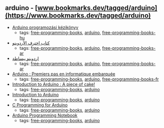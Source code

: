 arduino - [www.bookmarks.dev/tagged/arduino](https://www.bookmarks.dev/tagged/arduino)
---
* [Arduino programozási kézikönyv](http://avr.tavir.hu)
    * tags: [free-programming-books](../tagged/free-programming-books.md), [arduino](../tagged/arduino.md), [free-programming-books-hu](../tagged/free-programming-books-hu.md)
* [كتاب احترف الأردوينو](http://www.ev-center.com/uploads/2/1/2/6/21261678/arduino.pdf)
    * tags: [free-programming-books](../tagged/free-programming-books.md), [arduino](../tagged/arduino.md), [free-programming-books-ar](../tagged/free-programming-books-ar.md)
* [اردوينو ببساطة](http://librebooks.org/simply-arduino/)
    * tags: [free-programming-books](../tagged/free-programming-books.md), [arduino](../tagged/arduino.md), [free-programming-books-ar](../tagged/free-programming-books-ar.md)
* [Arduino : Premiers pas en informatique embarquée](http://eskimon.fr/ebook-tutoriel-arduino)
    * tags: [free-programming-books](../tagged/free-programming-books.md), [arduino](../tagged/arduino.md), [free-programming-books-fr](../tagged/free-programming-books-fr.md)
* [Introduction to Arduino : A piece of cake!](http://www.introtoarduino.com)
    * tags: [free-programming-books](../tagged/free-programming-books.md), [arduino](../tagged/arduino.md)
* [Introduction to Arduino](http://playground.arduino.cc/Main/ManualsAndCurriculum)
    * tags: [free-programming-books](../tagged/free-programming-books.md), [arduino](../tagged/arduino.md)
* [C Programming for Arduino](https://www.packtpub.com/packt/free-ebook/arduino-c-programming)
    * tags: [free-programming-books](../tagged/free-programming-books.md), [arduino](../tagged/arduino.md)
* [Arduino Programming Notebook](http://www.lulu.com/shop/brian-evans/arduino-programming-notebook/ebook/product-18598708.html)
    * tags: [free-programming-books](../tagged/free-programming-books.md), [arduino](../tagged/arduino.md)
